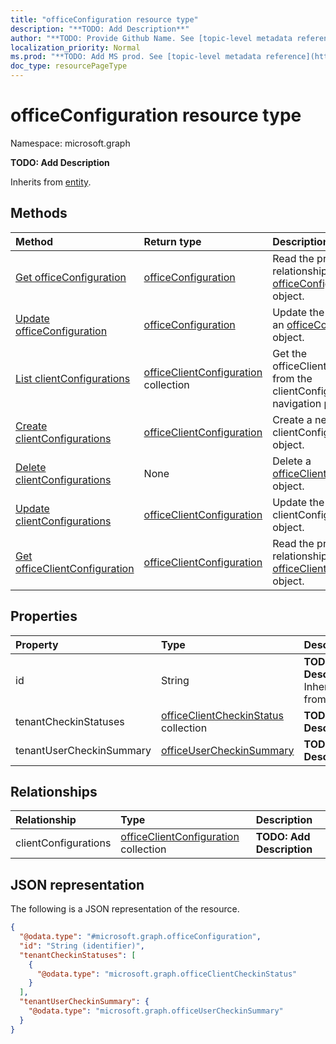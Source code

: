 ```yaml
---
title: "officeConfiguration resource type"
description: "**TODO: Add Description**"
author: "**TODO: Provide Github Name. See [topic-level metadata reference](https://msgo.azurewebsites.net/add/document/guidelines/metadata.html#topic-level-metadata)**"
localization_priority: Normal
ms.prod: "**TODO: Add MS prod. See [topic-level metadata reference](https://msgo.azurewebsites.net/add/document/guidelines/metadata.html#topic-level-metadata)**"
doc_type: resourcePageType
---
```


# officeConfiguration resource type


Namespace: microsoft.graph

**TODO: Add Description**


Inherits from [entity](../resources/entity.md).

## Methods
|Method|Return type|Description|
|:---|:---|:---|
|[Get officeConfiguration](../api/officeconfiguration-get.md)|[officeConfiguration](../resources/officeconfiguration.md)|Read the properties and relationships of an [officeConfiguration](../resources/officeconfiguration.md) object.|
|[Update officeConfiguration](../api/officeconfiguration-update.md)|[officeConfiguration](../resources/officeconfiguration.md)|Update the properties of an [officeConfiguration](../resources/officeconfiguration.md) object.|
|[List clientConfigurations](../api/officeconfiguration-list-clientconfigurations.md)|[officeClientConfiguration](../resources/officeclientconfiguration.md) collection|Get the officeClientConfigurations from the clientConfigurations navigation property.|
|[Create clientConfigurations](../api/officeconfiguration-post-clientconfigurations.md)|[officeClientConfiguration](../resources/officeclientconfiguration.md)|Create a new clientConfigurations object.|
|[Delete clientConfigurations](../api/officeconfiguration-delete-clientconfigurations.md)|None|Delete a [officeClientConfiguration](../resources/officeclientconfiguration.md) object.|
|[Update clientConfigurations](../api/officeconfiguration-update-clientconfigurations.md)|[officeClientConfiguration](../resources/officeclientconfiguration.md)|Update the properties of a clientConfigurations object.|
|[Get officeClientConfiguration](../api/officeclientconfiguration-get.md)|[officeClientConfiguration](../resources/officeclientconfiguration.md)|Read the properties and relationships of an [officeClientConfiguration](../resources/officeclientconfiguration.md) object.|

## Properties
|Property|Type|Description|
|:---|:---|:---|
|id|String|**TODO: Add Description** Inherited from [entity](../resources/entity.md)|
|tenantCheckinStatuses|[officeClientCheckinStatus](../resources/officeclientcheckinstatus.md) collection|**TODO: Add Description**|
|tenantUserCheckinSummary|[officeUserCheckinSummary](../resources/officeusercheckinsummary.md)|**TODO: Add Description**|

## Relationships
|Relationship|Type|Description|
|:---|:---|:---|
|clientConfigurations|[officeClientConfiguration](../resources/officeclientconfiguration.md) collection|**TODO: Add Description**|

## JSON representation
The following is a JSON representation of the resource.
<!-- {
  "blockType": "resource",
  "keyProperty": "id",
  "@odata.type": "microsoft.graph.officeConfiguration",
  "baseType": "microsoft.graph.entity",
  "openType": false
}
-->
``` json
{
  "@odata.type": "#microsoft.graph.officeConfiguration",
  "id": "String (identifier)",
  "tenantCheckinStatuses": [
    {
      "@odata.type": "microsoft.graph.officeClientCheckinStatus"
    }
  ],
  "tenantUserCheckinSummary": {
    "@odata.type": "microsoft.graph.officeUserCheckinSummary"
  }
}
```

